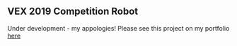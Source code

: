 ## VEX 2019 Competition Robot

Under development - my appologies! Please see this project on my portfolio [here](/pdf/Portfolio.pdf)
